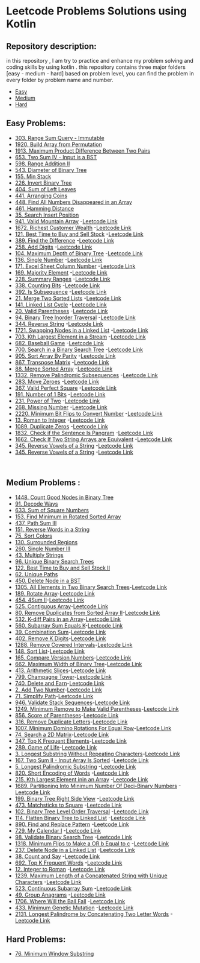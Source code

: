 # Leetcode Problems Solutions using Kotlin

## Repository description:
in this repository , I am try to practice and enhance my problem solving  and coding skills by using
kotlin . this repository contains three major folders [easy - medium - hard] based on problem level, you can find the problem in every folder by problem name and number. <br />
- [Easy](src/easy)
- [Medium](src/medium)
- [Hard](src/hard) <br />

## Easy Problems:

- [303. Range Sum Query - Immutable](src/easy/RangeSumQueryImmutable303.kt)
- [1920. Build Array from Permutation](src/easy/BuildArrayFromPermutation1920.kt)
- [1913. Maximum Product Difference Between Two Pairs](src/easy/MaximumProductDifferenceBetweenTwoPairs1913.kt)
- [653. Two Sum IV - Input is a BST](src/easy/TwoSumIVInputIsBST653.kt)
- [598. Range Addition II](src/easy/RangeAdditionII598.kt)
- [543. Diameter of Binary Tree](src/easy/DiameterOfBinaryTree543.kt)
- [155. Min Stack](src/easy/MinStack155.kt)
- [226. Invert Binary Tree](src/easy/InvertBinaryTree226.kt)
- [404. Sum of Left Leaves](src/easy/SumOfLeftLeaves404.kt)
- [441. Arranging Coins](src/easy/ArrangingCoins441.kt)
- [448. Find All Numbers Disappeared in an Array](src/easy/FindAllNumbersDisappearedInAnArray448.kt)
- [461. Hamming Distance](src/easy/HammingDistance461.kt)
- [35. Search Insert Position](src/easy/SearchInsertPosition35.kt)
- [941. Valid Mountain Array](src/easy/ValidMountainArray941.kt) -[Leetcode Link](https://leetcode.com/problems/valid-mountain-array/)
- [1672. Richest Customer Wealth](src/easy/RichestCustomerWealth1672.kt) -[Leetcode Link](https://leetcode.com/problems/richest-customer-wealth/)
- [121. Best Time to Buy and Sell Stock](src/easy/BestTimeToBuyAndSellStock121.kt) -[Leetcode Link](https://leetcode.com/problems/best-time-to-buy-and-sell-stock/)
- [389. Find the Difference](src/easy/FindTheDifference389.kt) -[Leetcode Link](https://leetcode.com/problems/find-the-difference/)
- [258. Add Digits](src/easy/AddDigits258.kt) -[Leetcode Link](https://leetcode.com/problems/add-digits/)
- [104. Maximum Depth of Binary Tree](src/easy/MaximumDepthOfBinaryTree104.kt) -[Leetcode Link](https://leetcode.com/problems/maximum-depth-of-binary-tree/)
- [136. Single Number](src/easy/SingleNumber136.kt) -[Leetcode Link](https://leetcode.com/problems/single-number/)
- [171. Excel Sheet Column Number](src/easy/ExcelSheetColumnNumber171.kt) -[Leetcode Link](https://leetcode.com/problems/excel-sheet-column-number/)
- [169. Majority Element](src/easy/MajorityElement169.kt) -[Leetcode Link](https://leetcode.com/problems/majority-element/)
- [228. Summary Ranges](src/easy/SummaryRanges228.kt) -[Leetcode Link](https://leetcode.com/problems/summary-ranges/)
- [338. Counting Bits](src/easy/CountingBits338.kt) -[Leetcode Link](https://leetcode.com/problems/counting-bits/)
- [392. Is Subsequence](src/easy/IsSubsequence392.kt) -[Leetcode Link](https://leetcode.com/problems/is-subsequence/)
- [21. Merge Two Sorted Lists](src/easy/MergeTwoSortedLists21.kt) -[Leetcode Link](https://leetcode.com/problems/merge-two-sorted-lists/)
- [141. Linked List Cycle](src/easy/LinkedListCycle141.kt) -[Leetcode Link](https://leetcode.com/problems/linked-list-cycle/)
- [20. Valid Parentheses](src/easy/ValidParentheses20.kt) -[Leetcode Link](https://leetcode.com/problems/valid-parentheses/)
- [94. Binary Tree Inorder Traversal](src/easy/BinaryTreeInorderTraversal94.kt) -[Leetcode Link](https://leetcode.com/problems/binary-tree-inorder-traversal/)
- [344. Reverse String](src/easy/ReverseString344.kt) -[Leetcode Link](https://leetcode.com/problems/reverse-string/)
- [1721. Swapping Nodes in a Linked List](src/easy/SwappingNodesInLinkedList1721.kt) -[Leetcode Link](https://leetcode.com/problems/swapping-nodes-in-a-linked-list/)
- [703. Kth Largest Element in a Stream](src/easy/KthLargestElementInStream703.kt) -[Leetcode Link](https://leetcode.com/problems/kth-largest-element-in-a-stream/)
- [682. Baseball Game](src/easy/BaseballGame682.kt) -[Leetcode Link](https://leetcode.com/problems/baseball-game/)
- [700. Search in a Binary Search Tree](src/easy/SearchInBinarySearchTree700.kt) -[Leetcode Link](https://leetcode.com/problems/search-in-a-binary-search-tree/)
- [905. Sort Array By Parity](src/easy/SortArrayByParity905.kt) -[Leetcode Link](https://leetcode.com/problems/sort-array-by-parity/)
- [867. Transpose Matrix](src/easy/TransposeMatrix867.kt) -[Leetcode Link](https://leetcode.com/problems/transpose-matrix/)
- [88. Merge Sorted Array](src/easy/MergeSortedArray88.kt) -[Leetcode Link](https://leetcode.com/problems/merge-sorted-array/)
- [1332. Remove Palindromic Subsequences](src/easy/RemovePalindromicSubsequences1332.kt) -[Leetcode Link](https://leetcode.com/problems/remove-palindromic-subsequences/)
- [283. Move Zeroes](src/easy/MoveZeroes283.kt) -[Leetcode Link](https://leetcode.com/problems/move-zeroes/)
- [367. Valid Perfect Square](src/easy/ValidPerfectSquare367.kt) -[Leetcode Link](https://leetcode.com/problems/valid-perfect-square/)
- [191. Number of 1 Bits](src/easy/NumberOf1Bits191.kt) -[Leetcode Link](https://leetcode.com/problems/number-of-1-bits/)
- [231. Power of Two](src/easy/PowerOfTwo231.kt) -[Leetcode Link](https://leetcode.com/problems/power-of-two/)
- [268. Missing Number](src/easy/MissingNumber268.kt) -[Leetcode Link](https://leetcode.com/problems/missing-number/)
- [2220. Minimum Bit Flips to Convert Number](src/easy/MinimumBitFlipsToConvertNumber2220.kt) -[Leetcode Link](https://leetcode.com/problems/minimum-bit-flips-to-convert-number/)
- [13. Roman to Integer](src/easy/RomanToInteger13.kt) -[Leetcode Link](https://leetcode.com/problems/roman-to-integer/)
- [1089. Duplicate Zeros](src/easy/DuplicateZeros1089.kt) -[Leetcode Link](https://leetcode.com/problems/duplicate-zeros/)
- [1832. Check if the Sentence Is Pangram](src/easy/CheckIfTheSentenceIsPangram1832.kt) -[Leetcode Link](https://leetcode.com/problems/check-if-the-sentence-is-pangram/description/)
- [1662. Check If Two String Arrays are Equivalent](src/easy/CheckIfTwoStringArraysAreEquivalent1662.kt) -[Leetcode Link](https://leetcode.com/problems/check-if-two-string-arrays-are-equivalent/)
- [345. Reverse Vowels of a String](src/easy/ReverseVowelsOfString345.kt) -[Leetcode Link](https://leetcode.com/problems/reverse-vowels-of-a-string/description/)
- [345. Reverse Vowels of a String](src/easy/Maximum69Number1323.kt) -[Leetcode Link](https://leetcode.com/problems/maximum-69-number/)

<br />

## Medium Problems :
- [1448. Count Good Nodes in Binary Tree](src/medium/CountGoodNodesInBinaryTree1448.kt)
- [91. Decode Ways](src/medium/DecodeWays91.kt)
- [633. Sum of Square Numbers](src/medium/SumOfSquareNumbers633.kt)
- [153. Find Minimum in Rotated Sorted Array](src/medium/FindMinimumInRotatedSortedArray153.kt)
- [437. Path Sum III](src/medium/PathSumIII437.kt)
- [151. Reverse Words in a String](src/medium/ReverseWordsInString151.kt)
- [75. Sort Colors](src/medium/SortColors75.kt)
- [130. Surrounded Regions](src/medium/SurroundedRegions130.kt)
- [260. Single Number III](src/medium/SingleNumberIII260.kt)
- [43. Multiply Strings](src/medium/MultiplyStrings43.kt)
- [96. Unique Binary Search Trees](src/medium/UniqueBinarySearchTrees96.kt)
- [122. Best Time to Buy and Sell Stock II](src/medium/BestTimeToBuyAndSellStockII122.kt)
- [62. Unique Paths](src/medium/UniquePaths62.kt)
- [450. Delete Node in a BST](src/medium/DeleteNodeInBST450.kt)
- [1305. All Elements in Two Binary Search Trees](src/medium/AllElementsInTwoBinarySearchTrees1305.kt)-[Leetcode Link](https://leetcode.com/problems/all-elements-in-two-binary-search-trees/)
- [189. Rotate Array](src/medium/RotateArray189.kt)-[Leetcode Link](https://leetcode.com/problems/rotate-array/)
- [454. 4Sum II](src/medium/FourSumII454.kt)-[Leetcode Link](https://leetcode.com/problems/4sum-ii/)
- [525. Contiguous Array](src/medium/ContiguousArray525.kt)-[Leetcode Link](https://leetcode.com/problems/contiguous-array/)
- [80. Remove Duplicates from Sorted Array II](src/medium/RemoveDuplicatesFromSortedArrayII80.kt)-[Leetcode Link](https://leetcode.com/problems/remove-duplicates-from-sorted-array-ii/)
- [532. K-diff Pairs in an Array](src/medium/K-diffPairsInAnArray532.kt)-[Leetcode Link](https://leetcode.com/problems/k-diff-pairs-in-an-array/)
- [560. Subarray Sum Equals K](src/medium/SubarraySumEqualsK560.kt)-[Leetcode Link](https://leetcode.com/problems/subarray-sum-equals-k/)
- [39. Combination Sum](src/medium/CombinationSum39.kt)-[Leetcode Link](https://leetcode.com/problems/combination-sum/)
- [402. Remove K Digits](src/medium/RemoveKDigits402.kt)-[Leetcode Link](https://leetcode.com/problems/remove-k-digits/)
- [1288. Remove Covered Intervals](src/medium/RemoveCoveredIntervals1288.kt)-[Leetcode Link](https://leetcode.com/problems/remove-covered-intervals/)
- [148. Sort List](src/medium/SortList148.kt)-[Leetcode Link](https://leetcode.com/problems/sort-list/)
- [165. Compare Version Numbers](src/medium/CompareVersionNumbers165.kt)-[Leetcode Link](https://leetcode.com/problems/compare-version-numbers/)
- [662. Maximum Width of Binary Tree](src/medium/MaximumWidthOfBinaryTree662.kt)-[Leetcode Link](https://leetcode.com/problems/maximum-width-of-binary-tree/)
- [413. Arithmetic Slices](src/medium/ArithmeticSlices413.kt)-[Leetcode Link](https://leetcode.com/problems/arithmetic-slices/)
- [799. Champagne Tower](src/medium/ChampagneTower799.kt)-[Leetcode Link](https://leetcode.com/problems/champagne-tower/)
- [740. Delete and Earn](src/medium/DeleteAndEarn740.kt)-[Leetcode Link](https://leetcode.com/problems/delete-and-earn/)
- [2. Add Two Number](src/medium/AddTwoNumbers2.kt)-[Leetcode Link](https://leetcode.com/problems/add-two-numbers/)
- [71. Simplify Path](src/medium/SimplifyPath71.kt)-[Leetcode Link](https://leetcode.com/problems/simplify-path/)<br />
- [946. Validate Stack Sequences](src/medium/ValidateStackSequences946.kt)-[Leetcode Link](https://leetcode.com/problems/validate-stack-sequences/)<br />
- [1249. Minimum Remove to Make Valid Parentheses](src/medium/MinimumRemoveToMakeValidParentheses1249.kt)-[Leetcode Link](https://leetcode.com/problems/minimum-remove-to-make-valid-parentheses/)<br />
- [856. Score of Parentheses](src/medium/ScoreOfParentheses856.kt)-[Leetcode Link](https://leetcode.com/problems/score-of-parentheses/)<br />
- [316. Remove Duplicate Letters](src/medium/RemoveDuplicateLetters316.kt)-[Leetcode Link](https://leetcode.com/problems/remove-duplicate-letters/)<br />
- [1007. Minimum Domino Rotations For Equal Row](src/medium/MinimumDominoRotationsForEqualRow1007.kt)-[Leetcode Link](https://leetcode.com/problems/minimum-domino-rotations-for-equal-row/)<br />
- [74. Search a 2D Matrix](src/medium/Search2DMatrix74.kt)-[Leetcode Link](https://leetcode.com/problems/search-a-2d-matrix/)<br />
- [347. Top K Frequent Elements](src/medium/TopKFrequentElements347.kt)-[Leetcode Link](https://leetcode.com/problems/top-k-frequent-elements/)<br />
- [289. Game of Life](src/medium/GameOfLife289.kt)-[Leetcode Link](https://leetcode.com/problems/game-of-life/)<br />
- [3. Longest Substring Without Repeating Characters](src/medium/LongestSubstringWithoutRepeatingCharacters3.kt)-[Leetcode Link](https://leetcode.com/problems/longest-substring-without-repeating-characters/)<br />
- [167. Two Sum II - Input Array Is Sorted](src/medium/TwoSumIIInputArrayIsSorted167.kt) -[Leetcode Link](https://leetcode.com/problems/two-sum-ii-input-array-is-sorted/)
- [5. Longest Palindromic Substring](src/medium/LongestPalindromicSubstring5.kt) -[Leetcode Link](https://leetcode.com/problems/longest-palindromic-substring/)
- [820. Short Encoding of Words](src/medium/ShortEncodingOfWords820.kt) -[Leetcode Link](https://leetcode.com/problems/short-encoding-of-words/)
- [215. Kth Largest Element inin an Array](src/medium/KthLargestElementInAnArray215.kt) -[Leetcode Link](https://leetcode.com/problems/kth-largest-element-in-an-array/)
- [1689. Partitioning Into Minimum Number Of Deci-Binary Numbers](src/medium/1PartitioningIntoMinimumNumberOfDeci-BinaryNumbers689.kt) -[Leetcode Link](https://leetcode.com/problems/partitioning-into-minimum-number-of-deci-binary-numbers/)
- [199. Binary Tree Right Side View](src/medium/BinaryTreeRightSideView199.kt) -[Leetcode Link](https://leetcode.com/problems/binary-tree-right-side-view/)
- [473. Matchsticks to Square](src/medium/MatchsticksToSquare473.kt) -[Leetcode Link](https://leetcode.com/problems/matchsticks-to-square/)
- [102. Binary Tree Level Order Traversal](src/medium/BinaryTreeLevelOrderTraversal102.kt) -[Leetcode Link](https://leetcode.com/problems/binary-tree-level-order-traversal/)
- [114. Flatten Binary Tree to Linked List](src/medium/FlattenBinaryTreeToLinkedList114.kt) -[Leetcode Link](https://leetcode.com/problems/flatten-binary-tree-to-linked-list/)
- [890. Find and Replace Pattern](src/medium/FindAndReplacePattern890.kt) -[Leetcode Link](https://leetcode.com/problems/find-and-replace-pattern/)
- [729. My Calendar I](src/medium/MyCalendarI729.kt) -[Leetcode Link](https://leetcode.com/problems/my-calendar-i/)
- [98. Validate Binary Search Tree](src/medium/ValidateBinarySearchTree98.kt) -[Leetcode Link](https://leetcode.com/problems/validate-binary-search-tree/)
- [1318. Minimum Flips to Make a OR b Equal to c](src/medium/MinimumFlipsToMakeORbEqualToc1318.kt) -[Leetcode Link](https://leetcode.com/problems/minimum-flips-to-make-a-or-b-equal-to-c/)
- [237. Delete Node in a Linked List](src/medium/DeleteNodeInLinkedList237.kt) -[Leetcode Link](https://leetcode.com/problems/delete-node-in-a-linked-list/description/)
- [38. Count and Say](src/medium/CountAndSay38.kt) -[Leetcode Link](https://leetcode.com/problems/count-and-say/description/)
- [692. Top K Frequent Words](src/medium/TopKFrequentWords692.kt) -[Leetcode Link](https://leetcode.com/problems/top-k-frequent-words/description/)
- [12. Integer to Roman](src/medium/IntegerToRoman12.kt) -[Leetcode Link](https://leetcode.com/problems/integer-to-roman/description/)
- [1239. Maximum Length of a Concatenated String with Unique Characters](src/medium/MaximumLengthOfConcatenatedStringWithUniqueCharacters1239.kt) -[Leetcode Link](https://leetcode.com/problems/maximum-length-of-a-concatenated-string-with-unique-characters/)
- [523. Continuous Subarray Sum](src/medium/ContinuousSubarraySum523.kt) -[Leetcode Link](https://leetcode.com/problems/continuous-subarray-sum/description/)
- [49. Group Anagrams](src/medium/GroupAnagrams49.kt) -[Leetcode Link](https://leetcode.com/problems/group-anagrams/description/)
- [1706. Where Will the Ball Fall](src/medium/WhereWillTheBallFall1706.kt) -[Leetcode Link](https://leetcode.com/problems/where-will-the-ball-fall/description/)
- [433. Minimum Genetic Mutation](src/medium/MinimumGeneticMutation433.kt) -[Leetcode Link](https://leetcode.com/problems/minimum-genetic-mutation/)
- [2131. Longest Palindrome by Concatenating Two Letter Words](src/medium/LongestPalindromeByConcatenatingTwoLetterWords2131.kt) -[Leetcode Link](https://leetcode.com/problems/longest-palindrome-by-concatenating-two-letter-words/)

## Hard Problems:
- [76. Minimum Window Substring](src/hard/MinimumWindowSubstring76.kt)
